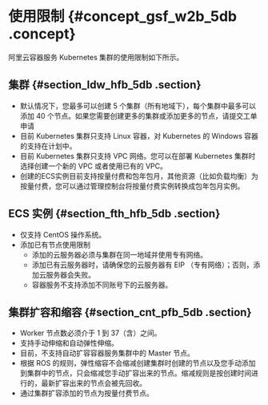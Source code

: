 # 使用限制 {#concept_gsf_w2b_5db .concept}

阿里云容器服务 Kubernetes 集群的使用限制如下所示。

## 集群 {#section_ldw_hfb_5db .section}

-   默认情况下，您最多可以创建 5 个集群（所有地域下），每个集群中最多可以添加 40 个节点。如果您需要创建更多的集群或添加更多的节点，请提交工单申请
-   目前 Kubernetes 集群只支持 Linux 容器，对 Kubernetes 的 Windows 容器的支持在计划中。
-   目前 Kubernetes 集群只支持 VPC 网络。您可以在部署 Kubernetes 集群时选择创建一个新的 VPC 或者使用已有的 VPC。
-   创建的ECS实例目前支持按量付费和包年包月，其他资源（比如负载均衡）为按量付费，您可以通过管理控制台将按量付费实例转换成包年包月实例。

## ECS 实例 {#section_fth_hfb_5db .section}

-   仅支持 CentOS 操作系统。
-   添加已有节点使用限制
    -   添加的云服务器必须与集群在同一地域并使用专有网络。
    -   添加已有云服务器时，请确保您的云服务器有 EIP （专有网络）；否则，添加云服务器会失败。
    -   容器服务不支持添加不同账号下的云服务器。

## 集群扩容和缩容 {#section_cnt_pfb_5db .section}

-   Worker 节点数必须介于 1 到 37（含）之间。
-   支持手动伸缩和自动弹性伸缩。
-   目前，不支持自动扩容容器服务集群中的 Master 节点。
-   根据 ROS 的规则，弹性缩容不会缩减创建集群时创建的节点以及您手动添加到集群中的节点，只会缩减您手动扩容出来的节点。缩减规则是按创建时间进行的，最新扩容出来的节点会被先回收。
-   通过集群扩容添加的节点为按量付费节点。

